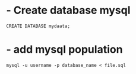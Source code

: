 # - Create database mysql
  ` CREATE DATABASE mydaata; `
# - add mysql population
  ` mysql -u username -p database_name < file.sql ` 

